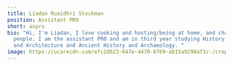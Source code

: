 ```yaml
---
title: Liadan Ruaidhrí Stockman
position: Assistant PRO
short: aspro
bio: "Hi, I'm Liadan, I love cooking and hosting/being at home, and chatting to
  people. I am the assistant PRO and am in third year studying History of Art
  and Architecture and Ancient History and Archaeology. "
image: https://ucarecdn.com/efc2d623-647e-4470-8769-ab15a9298af3/-/crop/485x323/130,113/-/preview/
---
```

